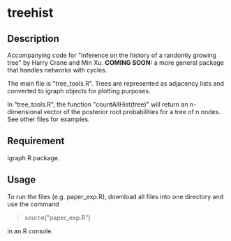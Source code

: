 # treehist

## Description
Accompanying code for "Inference on the history of a randomly growing tree" by Harry Crane and Min Xu.
**COMING SOON:** a more general package that handles networks with cycles.

The main file is "tree_tools.R". 
Trees are represented as adjacency lists and converted to
igraph objects for plotting purposes.

In "tree_tools.R", the function "countAllHist(tree)" will return
an n-dimensional vector of the posterior root probabilities for a 
tree of n nodes. See other files for examples. 

## Requirement
igraph R package. 

## Usage
To run the files (e.g. paper_exp.R), download all files into one directory and use the command

  > source("paper_exp.R")

in an R console. 
